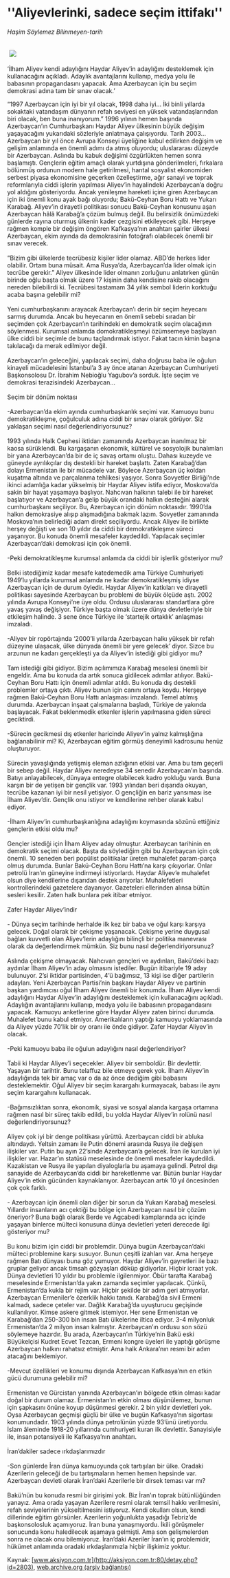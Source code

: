 # ''Aliyevlerinki, sadece seçim ittifakı''

*Haşim Söylemez Bilinmeyen-tarih*

<div>
 <font>
  <img border="0" height="1" src="/web/20041027112737im_/http://aksiyon.com.tr/images/blank.gif"/>
 </font>
 <font class="content">
  <p>
   <img border="0" hspace="5" src="http://web.archive.org/web/20041027112737im_/http://www.aksiyon.com.tr/resim/450/42.jpg" vspace="5"/>
  </p>
 </font>
 <font class="content">
  ‘İlham Aliyev kendi adaylığını Haydar Aliyev’in adaylığını desteklemek için kullanacağını açıkladı. Adaylık avantajlarını kullanıp, medya yolu ile babasının propagandasını yapacak. Ama Azerbaycan için bu seçim demokrasi adına tam bir sınav olacak.’
 </font>
 <p>
  <font class="content">
   “1997 Azerbaycan için iyi bir yıl olacak, 1998 daha iyi... İki binli yıllarda sokaktaki vatandaşım dünyanın refah seviyesi en yüksek vatandaşlarından biri olacak, ben buna inanıyorum.” 1996 yılının hemen başında Azerbaycan’ın Cumhurbaşkanı Haydar Aliyev ülkesinin büyük değişim yaşayacağını yukarıdaki sözleriyle anlatmaya çalışıyordu. Tarih 2003... Azerbaycan bir yıl önce Avrupa Konseyi üyeliğine kabul edilirken değişim ve gelişim anlamında en önemli adımı da atmış oluyordu; uluslararası düzeyde bir Azerbaycan. Aslında bu kabuk değişimi özgürlükten hemen sonra başlamıştı. Gençlerin eğitim amaçlı olarak yurtdışına gönderilmeleri, fırkalara bölünmüş ordunun modern hale getirilmesi, hantal sosyalist ekonomiden serbest piyasa ekonomisine geçerken özelleştirme, ağır sanayi ve toprak reformlarıyla ciddi işlerin yapılması Aliyev’in hayalindeki Azerbaycan’a doğru yol aldığını gösteriyordu. Ancak yenileşme hareketi içine giren Azerbaycan için iki önemli konu ayak bağı oluyordu; Bakü-Ceyhan Boru Hattı ve Yukarı Karabağ. Aliyev’in dirayetli politikası sonucu Bakü-Ceyhan konusunu aşan Azerbaycan hâlâ Karabağ’a çözüm bulmuş değil. Bu belirsizlik önümüzdeki günlerde rayına oturmuş ülkenin kader çezgisini etkileyecek gibi. Herşeye rağmen komple bir değişim öngören Kafkasya’nın anahtarı şairler ülkesi Azerbaycan, ekim ayında da demokrasinin fotoğrafı olabilecek önemli bir sınav verecek.
   <br/>
   <br/>
   “Bizim gibi ülkelerde tecrübesiz kişiler lider olamaz. ABD’de herkes lider olabilir. Ortam buna müsait. Ama Rusya’da, Azerbaycan’da lider olmak için tecrübe gerekir.” Aliyev ülkesinde lider olmanın zorluğunu anlatırken günün birinde oğlu başta olmak üzere 17 kişinin daha kendisine rakib olacağını nereden bilebilirdi ki. Tecrübesi tastamam 34 yıllık sembol liderin korktuğu acaba başına gelebilir mi?
   <br/>
   <br/>
   Yeni cumhurbaşkanını arayacak Azerbaycan’ı derin bir seçim heyecanı sarmış durumda. Ancak bu heyecanın en önemli sebebi sıradan bir seçimden çok Azerbaycan’ın tarihindeki en demokratik seçim olacağının söylenmesi. Kurumsal anlamda domokratikleşmeyi özümsemeye başlayan ülke ciddi bir seçimle de bunu taçlandırmak istiyor. Fakat tacın kimin başına takılacağı da merak edilmiyor değil.
   <br/>
   <br/>
   Azerbaycan’ın geleceğini, yapılacak seçimi, daha doğrusu baba ile oğulun kinayeli mücadelesini İstanbul’a 3 ay önce atanan Azerbaycan Cumhuriyeti Başkonsolosu Dr. İbrahim Nebioğlu Yagubov’a sorduk. İşte seçim ve demokrasi terazisindeki Azerbaycan...
   <br/>
   <br/>
   Seçim bir dönüm noktası
   <br/>
   <br/>
   -Azerbaycan’da ekim ayında cumhurbaşkanlık seçimi var. Kamuoyu bunu demokratikleşme, çoğulculuk adına ciddi bir sınav olarak görüyor. Siz yaklaşan seçimi nasıl değerlendiriyorsunuz?
   <br/>
   <br/>
   1993 yılında Halk Cephesi iktidarı zamanında Azerbaycan inanılmaz bir kaosa sürüklendi. Bu kargaşanın ekonomik, kültürel ve sosyolojik bunalımları bir yana Azerbaycan’da bir de iç savaş ortamı oluştu. Dahası kuzeyde  ve güneyde ayrılıkçılar dış destekli bir hareket başlattı. Zaten Karabağ’dan dolayı Ermenistan ile bir mücadele var. Böylece Azerbaycan üç koldan kuşatma altında ve parçalanma tehlikesi yaşıyor. Sonra Sovyetler Birliği’nde ikinci adamlığa kadar yükselmiş bir Haydar Aliyev istifa ediyor, Moskova’da sakin bir hayat yaşamaya başlıyor. Nahcıvan halkının talebi ile bir hareket başlatıyor ve Azerbaycan’a gelip büyük orandaki halkın desteğini alarak cumhurbaşkanı seçiliyor. Bu, Azerbaycan için dönüm noktasıdır. 1990’da halkın demokrasiye alışıp alışmadığına bakmak lazım. Sovyetler zamanında Moskova’nın belirlediği adam direkt seçiliyordu. Ancak Aliyev ile birlikte herşey değişti ve son 10 yıldır da ciddi bir demokratikleşme süreci yaşanıyor. Bu konuda önemli mesafeler kaydedildi. Yapılacak seçimler Azerbaycan’daki demokrasi için çok önemli.
   <br/>
   <br/>
   -Peki demokratikleşme kurumsal anlamda da ciddi bir işlerlik gösteriyor mu?
   <br/>
   <br/>
   Belki istediğimiz kadar mesafe katedemedik ama Türkiye Cumhuriyeti 1949’lu yıllarda kurumsal anlamda ne kadar demokratikleşmiş idiyse Azerbaycan için de durum öyledir. Haydar Aliyev’in katkıları ve dirayetli politikası sayesinde Azerbaycan bu problemi de büyük ölçüde aştı. 2002 yılında Avrupa Konseyi’ne üye oldu. Ordusu uluslararası standartlara göre yavaş yavaş değişiyor. Türkiye başta olmak üzere dünya devletleriyle bir etkileşim halinde. 3 sene önce Türkiye ile ‘startejik ortaklık’ anlaşması imzaladı.
   <br/>
   <br/>
   -Aliyev bir ropörtajında ‘2000’li yıllarda Azerbaycan halkı yüksek bir refah düzeyine ulaşacak, ülke dünyada önemli bir yere gelecek’ diyor. Sizce bu arzunun ne kadarı gerçekleşti ya da Aliyev’in istediği gibi gidiyor mu?
   <br/>
   <br/>
   Tam istediği gibi gidiyor. Bizim açılımımıza Karabağ meselesi önemli bir engeldir. Ama bu konuda da artık sonuca gidilecek adımlar atılıyor. Bakü-Ceyhan Boru Hattı için önemli adımlar atıldı. Bu konuda dış destekli problemler ortaya çıktı. Aliyev bunun için canını ortaya koydu. Herşeye rağmen Bakü-Ceyhan Boru Hattı anlaşması imzalandı. Temel atılmış durumda. Azerbaycan inşaat çalışmalarına başladı, Türkiye de yakında başlayacak. Fakat beklenmedik etkenler işlerin yapılmasına giden süreci geciktirdi.
   <br/>
   <br/>
   -Sürecin gecikmesi dış etkenler haricinde Aliyev’in yalnız kalmışlığına bağlanabilinir mi? Ki, Azerbaycan eğitim görmüş deneyimli kadrosunu henüz oluşturuyor.
   <br/>
   <br/>
   Sürecin yavaşlığında yetişmiş eleman azlığının etkisi var. Ama bu tam geçerli bir sebep değil. Haydar Aliyev neredeyse 34 senedir Azerbaycan’ın başında. Batıyı anlayabilecek, dünyaya entegre olabilecek kadro yokluğu vardı. Buna karşın bir de yetişen bir gençlik var. 1993 yılından beri dışarıda okuyan, tecrübe kazanan iyi bir nesil yetişiyor. O gençliğin en bariz yansıması ise İlham Aliyev’dir. Gençlik onu istiyor ve kendilerine rehber olarak kabul ediyor.
   <br/>
   <br/>
   -İlham Aliyev’in cumhurbaşkanlığına adaylığını koymasında sözünü ettiğiniz gençlerin etkisi oldu mu?
   <br/>
   <br/>
   Gençler istediği için İlham Aliyev aday olmuştur. Azerbaycan tarihinin en demokratik seçimi olacak. Başta da söylediğim gibi bu Azerbaycan için çok önemli. 10 seneden beri popülist politikalar üreten muhalefet param-parça olmuş durumda. Bunlar Bakü-Ceyhan Boru Hattı’na karşı çıkıyorlar. Onlar petrolü İran’ın güneyine indirmeyi istiyorlardı.  Haydar Aliyev’e muhalefet olsun diye kendilerine dışarıdan destek arıyorlar. Muhalefetleri kontrollerindeki gazetelere dayanıyor. Gazeteleri ellerinden alınsa bütün sesleri kesilir. Zaten halk bunlara pek itibar etmiyor.
   <br/>
   <br/>
   Zafer Haydar Aliyev’indir
   <br/>
   <br/>
   - Dünya seçim tarihinde herhalde ilk kez bir baba ve oğul karşı karşıya gelecek. Doğal olarak bir çekişme yaşanacak. Çekişme yerine duygusal bağları kuvvetli olan Aliyev’lerin adaylığını bilinçli bir politika manevrası olarak da değerlendirmek mümkün. Siz bunu nasıl değerlendiriyorsunuz?
   <br/>
   <br/>
   Aslında çekişme olmayacak. Nahcıvan gençleri ve aydınları, Bakü’deki bazı aydınlar İlham Aliyev’in aday olmasını istediler. Bugün itibariyle 19 aday bulunuyor. 2’si iktidar partisinden, 4’ü bağımsız, 13 kişi ise diğer partilerin adayları. Yeni Azerbaycan Partisi’nin başkanı Haydar Aliyev ve partinin başkan yardımcısı oğul İlham Aliyev önemli bir konumda. İlham Aliyev kendi adaylığını Haydar Aliyev’in adaylığını desteklemek için kullanacağını açıkladı. Adaylığın avantajlarını kullanıp, medya yolu ile babasının propagandasını yapacak. Kamuoyu anketlerine göre Haydar Aliyev zaten birinci durumda. Muhalefet bunu kabul etmiyor. Amerikalıların yaptığı kamuoyu yoklamasında da Aliyev yüzde 70’lik bir oy oranı ile önde gidiyor. Zafer Haydar Aliyev’in olacak.
   <br/>
   <br/>
   -Peki kamuoyu baba ile oğulun adaylığını nasıl değerlendiriyor?
   <br/>
   <br/>
   Tabii ki Haydar Aliyev’i seçecekler. Aliyev bir semboldür. Bir devlettir. Yaşayan bir tarihtir. Bunu telaffuz bile etmeye gerek yok. İlham Aliyev’in adaylığında tek bir amaç var o da az önce dediğim gibi babasını desteklemektir. Oğul Aliyev bir seçim karargahı kurmayacak, babası ile aynı seçim karargahını kullanacak.
   <br/>
   <br/>
   -Bağımsızlıktan sonra, ekonomik, siyasi ve sosyal alanda kargaşa ortamına rağmen nasıl bir süreç takib edildi, bu yolda Haydar Aliyev’in rolünü nasıl değerlendiriyorsunuz?
   <br/>
   <br/>
   Aliyev çok iyi bir denge politikası yürüttü. Azerbaycan ciddi bir abluka altındaydı. Yeltsin zamanı ile Putin dönemi arasında Rusya ile değişen ilişkiler var. Putin bu ayın 22’sinde Azerbaycan’a gelecek. İran ile kurulan iyi ilişkiler var. Hazar’ın statüsü meselesinde de önemli mesafeler kaydedildi. Kazakistan ve Rusya ile yapılan diyaloglarla bu aşamaya gelindi. Petrol dışı sanayide de Azerbaycan’da ciddi bir hareketlenme var. Bütün bunlar Haydar Aliyev’in etkin gücünden kaynaklanıyor. Azerbaycan artık 10 yıl öncesinden çok çok farklı.
   <br/>
   <br/>
   - Azerbaycan için önemli olan diğer bir sorun da Yukarı Karabağ meselesi. Yıllardır insanların acı çektiği bu bölge için Azerbaycan nasıl bir çözüm öneriyor? Buna bağlı olarak Berde ve Agcabedi kamplarında acı içinde yaşayan binlerce mülteci konusuna dünya devletleri yeteri derecede ilgi gösteriyor mu?
   <br/>
   <br/>
   Bu konu bizim için ciddi bir problemdir. Dünya bugün Azerbaycan’daki mülteci problemine karşı susuyor. Bunun çeşitli izahları var. Ama herşeye rağmen Batı dünyası buna göz yumuyor. Haydar Aliyev’in gayretleri ile bazı gruplar geliyor ancak timsah gözyaşları döküp gidiyorlar. Hiçbir icraat yok. Dünya devletleri 10 yıldır bu problemle ilgilenmiyor. Öbür tarafta Karabağ meselesinde Ermenistan’da yakın zamanda seçimler yapılacak. Çünkü, Ermenistan’da kukla bir rejim var. Hiçbir şekilde bir adım geri atmıyorlar. Azerbaycan Ermeniler’e özerklik hakkı tanıdı. Karabağ’da sivil Ermeni kalmadı, sadece çeteler var. Dağlık Karabağ’da uyuşturucu geçişinde kullanılıyor. Kimse askere gitmek istemiyor. Her sene Ermenistan ve Karabağ’dan 250-300 bin insan Batı ülkelerine iltica ediyor. 3-4 milyonluk Ermenistan’da 2 milyon insan kalmıştır.  Azerbaycan’ın ordusu son sözü söylemeye hazırdır. Bu arada, Azerbaycan’ın Türkiye’nin Bakü eski Büyükelçisi Kudret Ecvet Tezcan, Ermeni kongre üyeleri ile yaptığı görüşme Azerbaycan halkını rahatsız etmiştir. Ama halk Ankara’nın resmi bir adım atacağını beklemiyor.
   <br/>
   <br/>
   -Mevcut özellikleri ve konumu dışında Azerbaycan Kafkasya’nın en etkin gücü durumuna gelebilir mi?
   <br/>
   <br/>
   Ermenistan ve Gürcistan yanında Azerbaycan’ın bölgede etkin olması kadar doğal bir durum olamaz. Ermenistan’ın etkin olması düşünülemez, bunun için şapkasını önüne koyup düşünmesi gerekir. 2 bin yıldır devletleri yok. Oysa Azerbaycan geçmişi güçlü bir ülke ve bugün Kafkasya’nın sigortası konumundadır. 1903 yılında dünya petrolünün yüzde 93’ünü üretiyordu. İslam âleminde 1918-20 yıllarında cumhuriyeti kuran ilk devlettir. Sanayisiyle ile, insan potansiyeli ile Kafkasya’nın anahtarı.
   <br/>
   <br/>
   İran’dakiler sadece ırkdaşlarımızdır
   <br/>
   <br/>
   -Son günlerde İran dünya kamuoyunda çok tartışılan bir ülke. Oradaki Azerilerin geleceği de bu tartışmaların hemen hemen hepsinde var. Azerbaycan devleti olarak İran’daki Azerilerle bir dirsek teması var mı?
   <br/>
   <br/>
   Bakü’nün bu konuda resmi bir girişimi yok. Biz İran’ın toprak bütünlüğünden yanayız. Ama orada yaşayan Azerilere resmi olarak temsil hakkı verilmesini, refah seviyelerinin yükseltilmesini istiyoruz. Kendi okulları olsun, kendi dillerinde eğitim görsünler. Azerilerin yoğunlukta yaşadığı Tebriz’de başkonsolosluk açamıyoruz. İran buna yanaşmıyordu. İkili görüşmeler sonucunda konu haledilecek aşamaya gelmişti. Ama son gelişmelerden sonra ne olacak onu bilemiyoruz. İran’daki Azeriler İran’ın iç problemidir, hükümet anlamında oradaki ırkdaşlarımızla hiçbir ilişkimiz yoktur.
   <br/>
  </font>
 </p>
</div>


Kaynak: [www.aksiyon.com.tr](http://aksiyon.com.tr:80/detay.php?id=2803), [web.archive.org (arşiv bağlantısı)](http://web.archive.org/web/20041027112737/http://aksiyon.com.tr:80/detay.php?id=2803)
